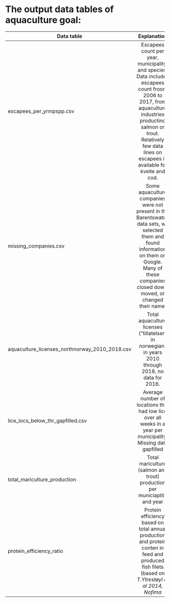 # The output data tables of aquaculture goal:

| Data table     | Explanation       
| ------------- |:-------------:| 
|  escapees_per_yrmpspp.csv    | Escapees count  per year, municipality, and species. Data includes escapees count froom 2006 to 2017, from aquaculture industries productind salmon or trout. Relatively few data lines on escapees is available for kveite and cod. | 
| missing_companies.csv |  Some aquaculture companies were not present in the Barentswatch data sets, we selected them and found information on them on Google. Many of these companies closed down, moved, or changed their name.    |   
| aquaculture_licenses_northnorway_2010_2018.csv  | Total aquaculture licenses ("tillatelser" in norwegian) in years 2010 through 2018, no data for 2016.  | 
|lice_locs_below_thr_gapfilled.csv|Average number of locations that had low lice over all weeks in a year per municipality. Missing data gapfilled |  
|total_mariculture_production|Total  mariculture (salmon and trout) production per municiaplity and year|
|protein_efficiency_ratio|Protein efficiency based on total annual production and protein conten in feed and produced fish filets (based on _T.Ytrestøyl et al 2014, Nofima_ |







